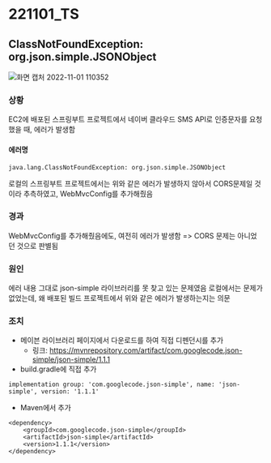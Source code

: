 # 221101_TS
## ClassNotFoundException: org.json.simple.JSONObject
![화면 캡처 2022-11-01 110352](https://user-images.githubusercontent.com/93081720/199152924-1e492cec-3743-4e90-970e-d13f6564b0f7.png)
### 상황
EC2에 배포된 스프링부트 프로젝트에서 네이버 클라우드 SMS API로 인증문자를 요청했을 때, 에러가 발생함
#### 에러명
`java.lang.ClassNotFoundException: org.json.simple.JSONObject`

로컬의 스프링부트 프로젝트에서는 위와 같은 에러가 발생하지 않아서 CORS문제일 것이라 추측하였고, WebMvcConfig를 추가해줬음

### 경과
WebMvcConfig를 추가해줬음에도, 여전히 에러가 발생함 => CORS 문제는 아니었던 것으로 판별됨

### 원인
에러 내용 그대로 json-simple 라이브러리를 못 찾고 있는 문제였음
로컬에서는 문제가 없었는데, 왜 배포된 빌드 프로젝트에서 위와 같은 에러가 발생하는지는 의문

### 조치
- 메이븐 라이브러리 페이지에서 다운로드를 하여 직접 디펜던시를 추가
  - 링크: https://mvnrepository.com/artifact/com.googlecode.json-simple/json-simple/1.1.1
- build.gradle에 직접 추가
```
implementation group: 'com.googlecode.json-simple', name: 'json-simple', version: '1.1.1'
```
- Maven에서 추가
```
<dependency>
    <groupId>com.googlecode.json-simple</groupId>
    <artifactId>json-simple</artifactId>
    <version>1.1.1</version>
</dependency>
```